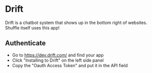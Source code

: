 # Drift
Drift is a chatbot system that shows up in the bottom right of websites. Shuffle itself uses this app! 

## Authenticate
- Go to https://dev.drift.com/ and find your app
- Click "Installing to Drift" on the left side panel
- Copy the "Oauth Access Token" and put it in the API field
